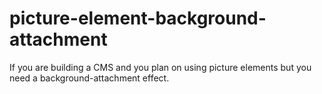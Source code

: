 # picture-element-background-attachment
If you are building a CMS and you plan on using picture elements but you need a background-attachment effect. 
